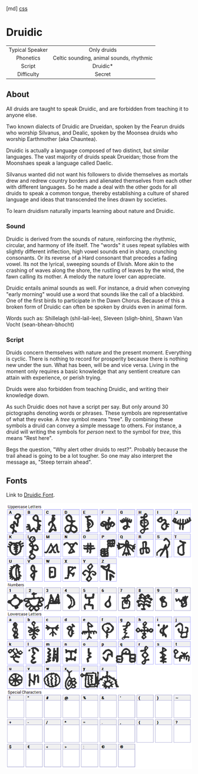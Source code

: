 [md]
[css](-OCVFMyYfsylqoZPiW6l)

# Druidic

| | |
|:---:|:---:|
| Typical Speaker | Only druids |
| Phonetics | Celtic sounding, animal sounds, rhythmic |
| Script | Druidic* |
| Difficulty | Secret |

<div style="display: none;">
<!-- ★ ☆ -->
</div>

## About

All druids are taught to speak Druidic, and are forbidden from teaching it to anyone else.

Two known dialects of Druidic are Drueidan, spoken by the Fearun druids who worship Silvanus, and Dealic, spoken by the Moonsea druids who worship Earthmother (aka Chauntea).

Druidic is actually a language composed of two distinct, but similar languages. The vast majority of druids speak Drueidan; those from the Moonshaes speak a language called Daelic.

Silvanus wanted did not want his followers to divide themselves as mortals drew and redrew country borders and alienated themselves from each other with different languages. So he made a deal with the other gods for all druids to speak a common tongue, thereby establishing a culture of shared language and ideas that transcended the lines drawn by societies.

To learn druidism naturally imparts learning about nature and Druidic.

### Sound

Druidic is derived from the sounds of nature, reinforcing the rhythmic, circular, and harmony of life itself. The "words" it uses repeat syllables with slightly different inflection, high vowel sounds end in sharp, crunching consonants. Or its reverse of a Hard consonant that precedes a fading vowel. Its not the lyrical, sweeping sounds of Elvish. More akin to the crashing of waves along the shore, the rustling of leaves by the wind, the fawn calling its mother. A melody the nature lover can appreciate.

Druidic entails animal sounds as well. For instance, a druid when conveying "early morning" would use a word that sounds like the call of a blackbird. One of the first birds to participate in the Dawn Chorus. Because of this a broken form of Druidic can often be spoken by druids even in animal form.

Words such as: Shillelagh (shil-lail-lee), Sleveen (sligh-bhin), Shawn Van Vocht (sean-bhean-bhocht)

### Script

Druids concern themselves with nature and the present moment. Everything is cyclic. There is nothing to record for prosperity because there is nothing new under the sun. What has been, will be and vice versa. Living in the moment only requires a basic knowledge that any sentient creature can attain with experience, or perish trying.

Druids were also forbidden from teaching Druidic, and writing their knowledge down.

As such Druidic does not have a script per say. But only around 30 pictographs denoting words or phrases. These symbols are representative of what they evoke. A *tree* symbol means "tree". By combining these symbols a druid can convey a simple message to others. For instance, a druid will writing the symbols for *person* next to the symbol for *tree*, this means "Rest here".

Begs the question, "Why alert other druids to rest?". Probably because the trail ahead is going to be a lot tougher. So one may also interpret the message as, "Steep terrain ahead". 

## Fonts

Link to [Druidic Font](https://github.com/Tougher-Together-DnD/default-game-assets/blob/main/fonts/bamum-symbols.zip).

![img_center](https://raw.githubusercontent.com/Tougher-Together-DnD/default-game-assets/refs/heads/main/fonts/images/bamum-symbols-1-font-charmap.png)

<div style="display: none;" id="easySpeakWords">
darastrix, earenk, faessi, ekess, dartak, gix, jhank, kothar, hessjing, ghent
</div>